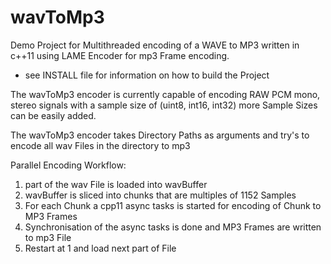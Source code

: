 # wavToMp3
Demo Project for Multithreaded encoding of a WAVE to MP3 written in c++11 using LAME Encoder for mp3 Frame encoding.

* see INSTALL file for information on how to build the Project

The wavToMp3 encoder is currently capable of encoding RAW PCM mono, stereo signals with a sample size of (uint8, int16, int32) more Sample Sizes can be easily added.

The wavToMp3 encoder takes Directory Paths as arguments and try's to encode all wav Files in the directory to mp3

Parallel Encoding Workflow:
1. part of the wav File is loaded into wavBuffer
2. wavBuffer is sliced into chunks that are multiples of 1152 Samples 
3. For each Chunk a cpp11 async tasks is started for encoding of Chunk to MP3 Frames
4. Synchronisation of the async tasks is done and MP3 Frames are written to mp3 File
5. Restart at 1 and load next part of File

